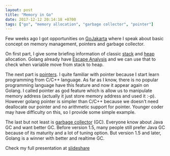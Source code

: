 ```yaml
---
layout: post
title: "Memory in Go"
date: 2017-12-12 20:14:18 +0700
tags: ["go", "memory allocation", "garbage collector", "pointer"]
---
```



Few weeks ago I got opportunities on [GoJakarta](https://www.meetup.com/GoJakarta/) where I speak about basic concept on memory management, pointers and garbage collector. 

On first part, I give some briefing information of classic [stack](https://en.wikipedia.org/wiki/Stack-based_memory_allocation) and [heap](https://en.wikipedia.org/wiki/Memory_management#HEAP) allocation. Golang already have [Escape Analysis](https://en.wikipedia.org/wiki/Escape_analysis) and we can use that to check when variable move from stack to heap.

The next part is [pointers](https://en.wikipedia.org/wiki/Pointer_%28computer_programming%29). I quite familiar with pointer because I start learn programming from C/C++ language. As far as I know, there is no popular programming language have this feature and now it appear again on Golang. I called pointer as god feature which is allow us to manipulate memory address (actually it just store memory address and used it :-p). However golang pointer is simpler than C/C++ because we doesn't need deallocate our pointer and no arithmetic support for pointer. Younger coder may have difficulty on this, so I provide some simple example.

The last but not least is [garbage collector](https://en.wikipedia.org/wiki/Garbage_collection_(computer_science)) (GC). Everyone know about Java GC and want better GC. Before version 1.5, many people still prefer Java GC because of its maturity and a lot of tuning option. But version 1.5 and later, Golang is a winner with better and realtime GC.


Check my full presentation at [slideshare](https://www.slideshare.net/ImanTunggono/memory-in-go-82654871)
